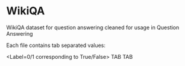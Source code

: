 # WikiQA
WikiQA dataset for question answering cleaned for usage in Question Answering

Each file contains tab separated values:

<Label=0/1 corresponding to True/False> TAB <Question> TAB <Answer Sentence>
